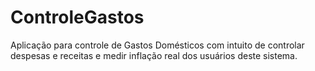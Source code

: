 # ControleGastos
Aplicação para controle de Gastos Domésticos com intuito de controlar despesas e receitas e medir inflação real dos usuários deste sistema.
